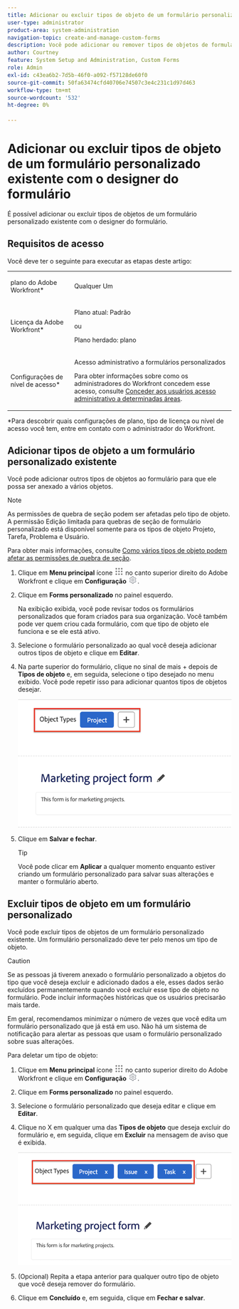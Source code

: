```yaml
---
title: Adicionar ou excluir tipos de objeto de um formulário personalizado existente com o designer do formulário
user-type: administrator
product-area: system-administration
navigation-topic: create-and-manage-custom-forms
description: Você pode adicionar ou remover tipos de objetos de formulários personalizados com o designer de formulários.
author: Courtney
feature: System Setup and Administration, Custom Forms
role: Admin
exl-id: c43ea6b2-7d5b-46f0-a092-f57128de60f0
source-git-commit: 50fa63474cfd40706e74507c3e4c231c1d97d463
workflow-type: tm+mt
source-wordcount: '532'
ht-degree: 0%

---
```


# Adicionar ou excluir tipos de objeto de um formulário personalizado existente com o designer do formulário

É possível adicionar ou excluir tipos de objetos de um formulário personalizado existente com o designer do formulário.

## Requisitos de acesso

Você deve ter o seguinte para executar as etapas deste artigo:

<table style="table-layout:auto"> 
 <col> 
 <col> 
 <tbody> 
  <tr data-mc-conditions=""> 
   <td role="rowheader"> <p>plano do Adobe Workfront*</p> </td> 
   <td>Qualquer Um</td> 
  </tr> 
  <tr> 
   <td role="rowheader">Licença da Adobe Workfront*</td> 
   <td>
   <p>Plano atual: Padrão</p>
   <p>ou</p>
   <p>Plano herdado: plano</p></td> 
  </tr> 
  <tr data-mc-conditions=""> 
   <td role="rowheader">Configurações de nível de acesso*</td> 
   <td><p>Acesso administrativo a formulários personalizados</p> <p>Para obter informações sobre como os administradores do Workfront concedem esse acesso, consulte <a href="/help/quicksilver/administration-and-setup/add-users/configure-and-grant-access/grant-users-admin-access-certain-areas.md" class="MCXref xref">Conceder aos usuários acesso administrativo a determinadas áreas</a>.</p></td> 
  </tr>  
 </tbody> 
</table>

&#42;Para descobrir quais configurações de plano, tipo de licença ou nível de acesso você tem, entre em contato com o administrador do Workfront.

## Adicionar tipos de objeto a um formulário personalizado existente

Você pode adicionar outros tipos de objetos ao formulário para que ele possa ser anexado a vários objetos.

>[!NOTE]
>
>As permissões de quebra de seção podem ser afetadas pelo tipo de objeto. A permissão Edição limitada para quebras de seção de formulário personalizado está disponível somente para os tipos de objeto Projeto, Tarefa, Problema e Usuário.
>
>Para obter mais informações, consulte [Como vários tipos de objeto podem afetar as permissões de quebra de seção](/help/quicksilver/administration-and-setup/customize-workfront/create-manage-custom-forms/form-designer/design-a-form/organize-a-form.md#how-multiple-object-types-can-affect-section-break-permissions).


1. Clique em **Menu principal** ícone ![](assets/main-menu-icon.png) no canto superior direito do Adobe Workfront e clique em **Configuração** ![](assets/gear-icon-settings.png).

1. Clique em **Forms personalizado** no painel esquerdo.

   Na exibição exibida, você pode revisar todos os formulários personalizados que foram criados para sua organização. Você também pode ver quem criou cada formulário, com que tipo de objeto ele funciona e se ele está ativo.

1. Selecione o formulário personalizado ao qual você deseja adicionar outros tipos de objeto e clique em **Editar**.

1. Na parte superior do formulário, clique no sinal de mais + depois de **Tipos de objeto** e, em seguida, selecione o tipo desejado no menu exibido. Você pode repetir isso para adicionar quantos tipos de objetos desejar.

   ![](assets/add-new-object.png)

1. Clique em **Salvar e fechar**.

   >[!TIP]
   >
   >Você pode clicar em **Aplicar** a qualquer momento enquanto estiver criando um formulário personalizado para salvar suas alterações e manter o formulário aberto.

## Excluir tipos de objeto em um formulário personalizado

Você pode excluir tipos de objetos de um formulário personalizado existente. Um formulário personalizado deve ter pelo menos um tipo de objeto.

>[!CAUTION]
>
>Se as pessoas já tiverem anexado o formulário personalizado a objetos do tipo que você deseja excluir e adicionado dados a ele, esses dados serão excluídos permanentemente quando você excluir esse tipo de objeto no formulário. Pode incluir informações históricas que os usuários precisarão mais tarde.
>
>Em geral, recomendamos minimizar o número de vezes que você edita um formulário personalizado que já está em uso. Não há um sistema de notificação para alertar as pessoas que usam o formulário personalizado sobre suas alterações.

Para deletar um tipo de objeto:

1. Clique em **Menu principal** ícone ![](assets/main-menu-icon.png) no canto superior direito do Adobe Workfront e clique em **Configuração** ![](assets/gear-icon-settings.png).

1. Clique em **Forms personalizado** no painel esquerdo.
1. Selecione o formulário personalizado que deseja editar e clique em **Editar**.
1. Clique no X em qualquer uma das **Tipos de objeto** que deseja excluir do formulário e, em seguida, clique em **Excluir** na mensagem de aviso que é exibida.

   ![](assets/delete-object-types.png)

1. (Opcional) Repita a etapa anterior para qualquer outro tipo de objeto que você deseja remover do formulário.
1. Clique em **Concluído** e, em seguida, clique em **Fechar e salvar**.
